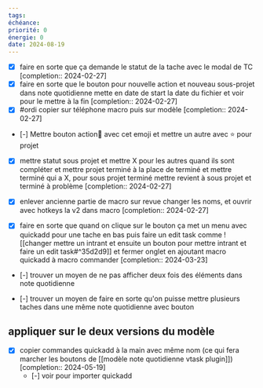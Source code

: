 ```yaml
---
tags: 
échéance: 
priorité: 0
énergie: 0
date: 2024-08-19
---
```

- [X] faire en sorte que ça demande le statut de la tache avec le modal de TC  [completion:: 2024-02-27]
- [X] faire en sorte que le bouton pour nouvelle action et nouveau sous-projet dans note quotidienne mette en date de start la date du fichier et voir pour le mettre à la fin  [completion:: 2024-02-27]
- [X] #ordi copier sur téléphone macro puis sur modèle  [completion:: 2024-02-27]
- [-] Mettre bouton action🔲 avec cet emoji et mettre un autre avec ⭐ pour projet

- [X] mettre statut sous projet et mettre X pour les autres quand ils sont compléter et mettre projet terminé à la place de terminé et mettre terminé qui a X, pour sous projet terminé mettre revient à sous projet et terminé à problème  [completion:: 2024-02-27]

- [X] enlever ancienne partie de macro sur revue changer les noms, et ouvrir avec hotkeys la v2 dans macro  [completion:: 2024-02-27]

- [X] faire en sorte que quand on clique sur le bouton ça met un menu avec quickadd pour une tache en bas puis faire un edit task comme ![[changer mettre un intrant et ensuite un bouton pour mettre intrant et faire un edit task#^35d2d9]] et fermer onglet en ajoutant macro quickadd à macro commander  [completion:: 2024-03-23]

- [-] trouver un moyen de ne pas afficher deux fois des éléments dans note quotidienne

- [-] trouver un moyen de faire en sorte qu'on puisse mettre plusieurs taches dans une même note quotidienne avec bouton
## appliquer sur le deux versions du modèle
- [X] copier commandes quickadd à la main avec même nom (ce qui fera marcher les boutons de [[modèle note quotidienne vtask plugin]])  [completion:: 2024-05-19]
	- [-] voir pour importer quickadd